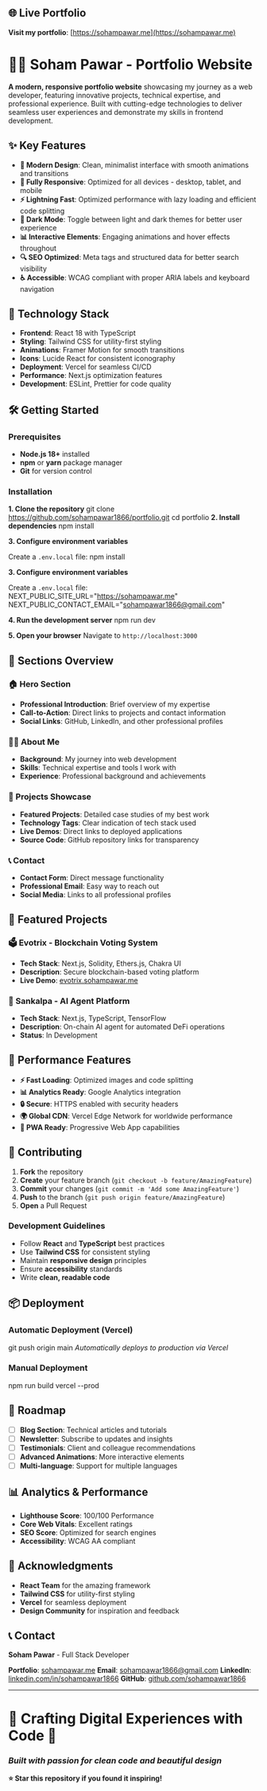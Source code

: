 ## **🌐 Live Portfolio**
**Visit my portfolio**: [https://sohampawar.me](https://sohampawar.me)

# **👨‍💻 Soham Pawar - Portfolio Website**

**A modern, responsive portfolio website** showcasing my journey as a web developer, featuring innovative projects, technical expertise, and professional experience. Built with cutting-edge technologies to deliver seamless user experiences and demonstrate my skills in frontend development.

## **✨ Key Features**

- **🎨 Modern Design**: Clean, minimalist interface with smooth animations and transitions
- **📱 Fully Responsive**: Optimized for all devices - desktop, tablet, and mobile
- **⚡ Lightning Fast**: Optimized performance with lazy loading and efficient code splitting
- **🌙 Dark Mode**: Toggle between light and dark themes for better user experience
- **📊 Interactive Elements**: Engaging animations and hover effects throughout
- **🔍 SEO Optimized**: Meta tags and structured data for better search visibility
- **♿ Accessible**: WCAG compliant with proper ARIA labels and keyboard navigation

## **🚀 Technology Stack**

- **Frontend**: React 18 with TypeScript
- **Styling**: Tailwind CSS for utility-first styling
- **Animations**: Framer Motion for smooth transitions
- **Icons**: Lucide React for consistent iconography
- **Deployment**: Vercel for seamless CI/CD
- **Performance**: Next.js optimization features
- **Development**: ESLint, Prettier for code quality

## **🛠️ Getting Started**

### **Prerequisites**

- **Node.js 18+** installed
- **npm** or **yarn** package manager
- **Git** for version control

### **Installation**

**1. Clone the repository**
git clone https://github.com/sohampawar1866/portfolio.git
cd portfolio
**2. Install dependencies**
npm install

**3. Configure environment variables**

Create a `.env.local` file:
npm install

**3. Configure environment variables**

Create a `.env.local` file:
NEXT_PUBLIC_SITE_URL="https://sohampawar.me"
NEXT_PUBLIC_CONTACT_EMAIL="sohampawar1866@gmail.com"

**4. Run the development server**
npm run dev

**5. Open your browser**
Navigate to `http://localhost:3000`

## **📱 Sections Overview**

### **🏠 Hero Section**
- **Professional Introduction**: Brief overview of my expertise
- **Call-to-Action**: Direct links to projects and contact information
- **Social Links**: GitHub, LinkedIn, and other professional profiles

### **👨‍💻 About Me**
- **Background**: My journey into web development
- **Skills**: Technical expertise and tools I work with
- **Experience**: Professional background and achievements

### **💼 Projects Showcase**
- **Featured Projects**: Detailed case studies of my best work
- **Technology Tags**: Clear indication of tech stack used
- **Live Demos**: Direct links to deployed applications
- **Source Code**: GitHub repository links for transparency

### **📞 Contact**
- **Contact Form**: Direct message functionality
- **Professional Email**: Easy way to reach out
- **Social Media**: Links to all professional profiles

## **🎯 Featured Projects**

### **🗳️ Evotrix - Blockchain Voting System**
- **Tech Stack**: Next.js, Solidity, Ethers.js, Chakra UI
- **Description**: Secure blockchain-based voting platform
- **Live Demo**: [evotrix.sohampawar.me](https://evotrix.sohampawar.me)

### **🤖 Sankalpa - AI Agent Platform**
- **Tech Stack**: Next.js, TypeScript, TensorFlow
- **Description**: On-chain AI agent for automated DeFi operations
- **Status**: In Development

## **🔐 Performance Features**

- **⚡ Fast Loading**: Optimized images and code splitting
- **📊 Analytics Ready**: Google Analytics integration
- **🔒 Secure**: HTTPS enabled with security headers
- **🌍 Global CDN**: Vercel Edge Network for worldwide performance
- **📱 PWA Ready**: Progressive Web App capabilities

## **🤝 Contributing**

1. **Fork** the repository
2. **Create** your feature branch (`git checkout -b feature/AmazingFeature`)
3. **Commit** your changes (`git commit -m 'Add some AmazingFeature'`)
4. **Push** to the branch (`git push origin feature/AmazingFeature`)
5. **Open** a Pull Request

### **Development Guidelines**

- Follow **React** and **TypeScript** best practices
- Use **Tailwind CSS** for consistent styling
- Maintain **responsive design** principles
- Ensure **accessibility** standards
- Write **clean, readable code**

## **📦 Deployment**

### **Automatic Deployment (Vercel)**
git push origin main
*Automatically deploys to production via Vercel*

### **Manual Deployment**
npm run build
vercel --prod

## **🔮 Roadmap**

- [ ] **Blog Section**: Technical articles and tutorials
- [ ] **Newsletter**: Subscribe to updates and insights
- [ ] **Testimonials**: Client and colleague recommendations
- [ ] **Advanced Animations**: More interactive elements
- [ ] **Multi-language**: Support for multiple languages

## **📊 Analytics & Performance**

- **Lighthouse Score**: 100/100 Performance
- **Core Web Vitals**: Excellent ratings
- **SEO Score**: Optimized for search engines
- **Accessibility**: WCAG AA compliant

## **🙏 Acknowledgments**

- **React Team** for the amazing framework
- **Tailwind CSS** for utility-first styling
- **Vercel** for seamless deployment
- **Design Community** for inspiration and feedback

## **📞 Contact**

**Soham Pawar** - Full Stack Developer

**Portfolio**: [sohampawar.me](https://sohampawar.me)
**Email**: sohampawar1866@gmail.com
**LinkedIn**: [linkedin.com/in/sohampawar1866](https://linkedin.com/in/sohampawar1866)
**GitHub**: [github.com/sohampawar1866](https://github.com/sohampawar1866)

---

# **🌟 Crafting Digital Experiences with Code** 🚀

### ***Built with passion for clean code and beautiful design***

**⭐ Star this repository if you found it inspiring!**
